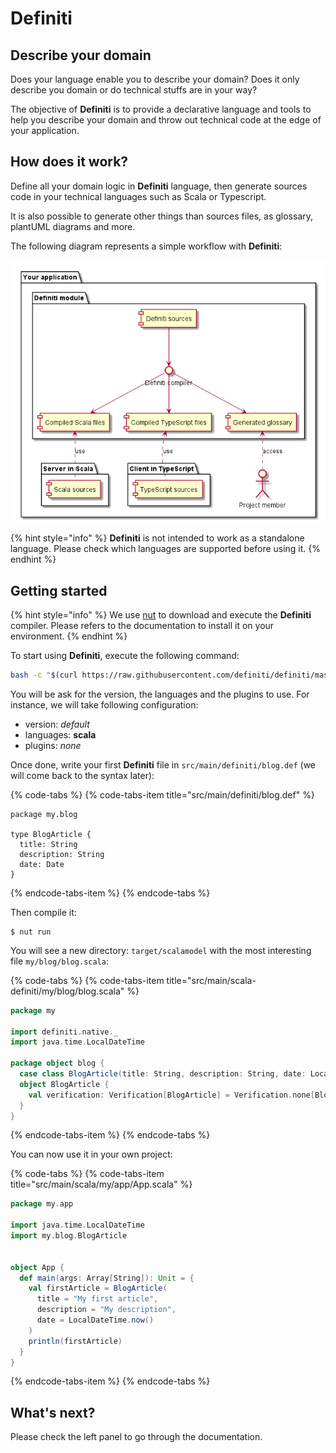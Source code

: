 # Definiti

## Describe your domain

Does your language enable you to describe your domain? Does it only describe you domain or do technical stuffs are in your way?

The objective of **Definiti** is to provide a declarative language and tools to help you describe your domain and throw out technical code at the edge of your application.

## How does it work?

Define all your domain logic in **Definiti** language, then generate sources code in your technical languages such as Scala or Typescript.

It is also possible to generate other things than sources files, as glossary, plantUML diagrams and more.

The following diagram represents a simple workflow with **Definiti**:

![](.gitbook/assets/workflow.png)

{% hint style="info" %}
**Definiti** is not intended to work as a standalone language. Please check which languages are supported before using it.
{% endhint %}

## Getting started

{% hint style="info" %}
We use [nut](https://github.com/matthieudelaro/nut) to download and execute the **Definiti** compiler. Please refers to the documentation to install it on your environment.
{% endhint %}

To start using **Definiti**, execute the following command:

```bash
bash -c "$(curl https://raw.githubusercontent.com/definiti/definiti/master/script/install.sh -sSf)"
```

You will be ask for the version, the languages and the plugins to use. For instance, we will take following configuration:

* version: _default_
* languages: **scala**
* plugins: _none_

Once done, write your first **Definiti** file in `src/main/definiti/blog.def` \(we will come back to the syntax later\):

{% code-tabs %}
{% code-tabs-item title="src/main/definiti/blog.def" %}
```text
package my.blog

type BlogArticle {
  title: String
  description: String
  date: Date
}
```
{% endcode-tabs-item %}
{% endcode-tabs %}

Then compile it:

```text
$ nut run
```

You will see a new directory: `target/scalamodel` with the most interesting file `my/blog/blog.scala`:

{% code-tabs %}
{% code-tabs-item title="src/main/scala-definiti/my/blog/blog.scala" %}
```scala
package my

import definiti.native._
import java.time.LocalDateTime

package object blog {
  case class BlogArticle(title: String, description: String, date: LocalDateTime)
  object BlogArticle {
    val verification: Verification[BlogArticle] = Verification.none[BlogArticle]
  }
}
```
{% endcode-tabs-item %}
{% endcode-tabs %}

You can now use it in your own project:

{% code-tabs %}
{% code-tabs-item title="src/main/scala/my/app/App.scala" %}
```scala
package my.app

import java.time.LocalDateTime
import my.blog.BlogArticle


object App {
  def main(args: Array[String]): Unit = {
    val firstArticle = BlogArticle(
      title = "My first article",
      description = "My description",
      date = LocalDateTime.now()
    )
    println(firstArticle)
  }
}
```
{% endcode-tabs-item %}
{% endcode-tabs %}

## What's next?

Please check the left panel to go through the documentation.

